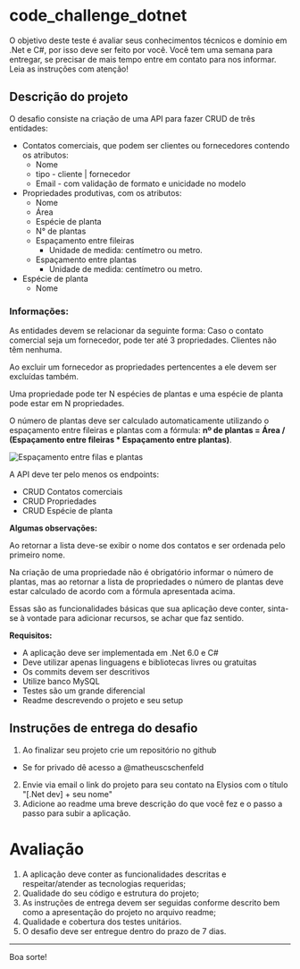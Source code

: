 # code_challenge_dotnet

O objetivo deste teste é avaliar seus conhecimentos técnicos e domínio em .Net e C#, por isso deve ser feito por você. Você tem uma semana para entregar, se precisar de mais tempo entre em contato para nos informar. Leia as instruções com atenção!

## Descrição do projeto

O desafio consiste na criação de uma API para fazer CRUD de três entidades:
 - Contatos comerciais, que podem ser clientes ou fornecedores contendo os atributos:
    - Nome
    - tipo - cliente | fornecedor
    - Email - com validação de formato e unicidade no modelo
 - Propriedades produtivas, com os atributos:
    - Nome
    - Área
    - Espécie de planta
    - N° de plantas
    - Espaçamento entre fileiras 
      - Unidade de medida: centímetro ou metro.
    - Espaçamento entre plantas
      - Unidade de medida: centímetro ou metro.
 - Espécie de planta
    - Nome

### Informações: 
As entidades devem se relacionar da seguinte forma: Caso o contato comercial seja um fornecedor, pode ter até 3 propriedades. Clientes não têm nenhuma.

Ao excluir um fornecedor as propriedades pertencentes a ele devem ser excluídas também.

Uma propriedade pode ter N espécies de plantas e uma espécie de planta pode estar em N propriedades.      

O número de plantas deve ser calculado automaticamente utilizando o espaçamento entre fileiras e plantas com a fórmula: <b>nº de plantas = Área / (Espaçamento entre fileiras * Espaçamento entre plantas)</b>.

![Espaçamento entre filas e plantas](espaço-entre-plantas-.jpeg)

A API deve ter pelo menos os endpoints:
- CRUD Contatos comerciais
- CRUD Propriedades
- CRUD Espécie de planta

 

**Algumas observações:**

Ao retornar a lista deve-se exibir o nome dos contatos e ser ordenada pelo primeiro nome.

Na criação de uma propriedade não é obrigatório informar o número de plantas, mas ao retornar a lista de propriedades o número de plantas deve estar calculado de acordo com a fórmula apresentada acima.

Essas são as funcionalidades básicas que sua aplicação deve conter, sinta-se à vontade para adicionar recursos, se achar que faz sentido.

**Requisitos:**

- A aplicação deve ser implementada em .Net 6.0 e C#
- Deve utilizar apenas linguagens e bibliotecas livres ou gratuitas
- Os commits devem ser descritivos
- Utilize banco MySQL
- Testes são um grande diferencial
- Readme descrevendo o projeto e seu setup

## Instruções de entrega do desafio

1. Ao finalizar seu projeto crie um repositório no github
 - Se for privado dê acesso a @matheuscschenfeld
2. Envie via email o link do projeto para seu contato na Elysios com o título "[.Net dev] + seu nome"
3. Adicione ao readme uma breve descrição do que você fez e o passo a passo para subir a aplicação. 


# Avaliação

1. A aplicação deve conter as funcionalidades descritas e respeitar/atender as tecnologias requeridas;
2. Qualidade do seu código e estrutura do projeto;
3. As instruções de entrega devem ser seguidas conforme descrito bem como a apresentação do projeto no arquivo readme;
4. Qualidade e cobertura dos testes unitários.
5. O desafio deve ser entregue dentro do prazo de 7 dias.

---

Boa sorte!
